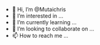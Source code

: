 - 👋 Hi, I’m @Mutaichris
- 👀 I’m interested in ...
- 🌱 I’m currently learning ...
- 💞️ I’m looking to collaborate on ...
- 📫 How to reach me ...

<!---
- 👋 Hi, I’m @Mutaichris 👀 I’m interested in Learning programming
I’m currently learning C++
